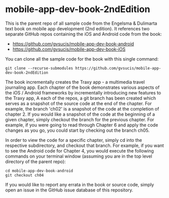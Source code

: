 # mobile-app-dev-book-2ndEdition

This is the parent repo of all sample code from the Engelsma &amp; Dulimarta text book on mobile app development (2nd edition).  It references two separate
GitHub repos containing the iOS and Android code from the book:

* https://github.com/gvsucis/mobile-app-dev-book-android
* https://github.com/gvsucis/mobile-app-dev-book-iOS

You can clone all the sample code for the book with this single command: 

    git clone --recurse-submodules https://github.com/gvsucis/mobile-app-dev-book-2ndEdition
    
The book incrementally creates the Traxy app - a multimedia travel journaling app.  Each chapter of the book demonstrates various aspects of the iOS / Android 
frameworks by incrementally introducing new features to the Traxy app,  A each of the repos, a git branch has been created which serves as a snapshot of the 
source code at the end of the chapter.  For example, the branch 'ch02' is a snapshot of the code at the completion of chapter 2.   If you would like a snapshot of
the code at the beginning of a given chapter, simply checkout the branch for the previous chapter.  For example, if you were going to read through Chapter 6 
and apply the code changes as you go, you could start by checking out the branch ch05. 

In order to view the code for a specific chapter, simply cd into the respective subdirectory, and checkout that branch.  For example, if you want to see the 
Android code for Chapter 4, you would execute the following commands on your terminal window (assuming you are in the top level directory of the parent repo):

    cd mobile-app-dev-book-android
    git checkout ch04
    
If you would like to report any errata in the book or source code, simply open an issue in the GitHub issue database of this repository.  

